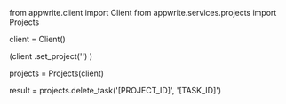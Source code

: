 from appwrite.client import Client
from appwrite.services.projects import Projects

client = Client()

(client
  .set_project('')
)

projects = Projects(client)

result = projects.delete_task('[PROJECT_ID]', '[TASK_ID]')
